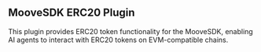## MooveSDK ERC20 Plugin

This plugin provides ERC20 token functionality for the MooveSDK, enabling AI agents to interact with ERC20 tokens on EVM-compatible chains.
